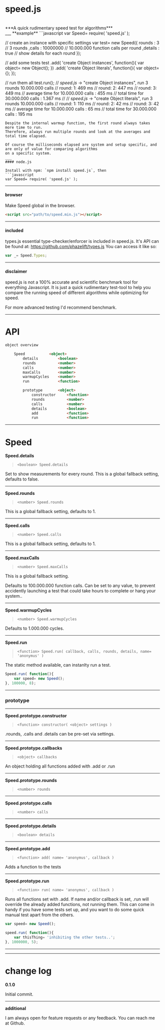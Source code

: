 speed.js
========
<br/>
***A quick rudimentary speed test for algorithms***

<br/>
___
**example**
```javascript
var Speed= require( 'speed.js' );

// create an instance with specific settings
var test= new Speed({
	 rounds		: 3				// 3 rounds
	,calls		: 10000000		// 10.000.000 function calls per round
	,details	: true			// show details for each round
});

// add some tests
test
	.add( 'create Object instances', function(){
		var object= new Object();
	})
	.add( 'create Object literals', function(){
		var object= {};
	});

// run them all
test.run();
// *speed.js* -> "create Object instances", run 3 rounds 10.000.000 calls
// round: 1:    469 ms
// round: 2:    447 ms
// round: 3:    449 ms
// average time for  10.000.000 calls :    455 ms
// total time for    30.000.000 calls :  1.367 ms
//
// *speed.js* -> "create Object literals", run 3 rounds 10.000.000 calls
// round: 1:    110 ms
// round: 2:     42 ms
// round: 3:     42 ms
// average time for  10.000.000 calls :     65 ms
// total time for    30.000.000 calls :    195 ms
```
Despite the internal warmup function, the first round always takes more time to run.
Therefore, always run multiple rounds and look at the averages and total time elapsed.

Of course the milliseconds elapsed are system and setup specific, and are only of value for comparing algorithms
on a specific system.
___
#### node.js

Install with npm: `npm install speed.js`, then
```javascript
var Speed= require( 'speed.js' );
```
___
#### browser
Make Speed global in the browser.
```html
<script src="path/to/speed.min.js"></script>
```
___
#### included

types.js essential type-checker/enforcer is included in speed.js.  It's API can be found at: https://github.com/phazelift/types.js
You can access it like so:
```javascript
var _= Speed.Types;
```
___
#### disclaimer

speed.js is not a 100% accurate and scientific benchmark tool for everything Javascript. It is just a quick
rudimentary test-tool to help you compare the running speed of different algorithms while optimizing for speed.

For more advanced testing I'd recommend benchmark.
___

API
===

```html
object overview

	Speed			<object>
		details			<boolean>
		rounds			<number>
		calls			<number>
		maxCalls		<number>
		warmupCycles	<number>
		run				<function>

		prototype		<object>
			constructor		<function>
			rounds			<number>
			calls			<number>
			details			<boolean>
			add				<function>
			run				<function>
```
___

Speed
=====


**Speed.details**
> `<boolean> Speed.details`

Set to show measurements for every round. This is a global fallback setting, defaults to false.
___
**Speed.rounds**
> `<number> Speed.rounds`

This is a global fallback setting, defaults to 1.
___
**Speed.calls**
> `<number> Speed.calls`

This is a global fallback setting, defaults to 1.
___
**Speed.maxCalls**
> `<number> Speed.maxCalls`

This is a global fallback setting.

Defaults to 100.000.000 function calls. Can be set to any value, to prevent accidently launching a test that could
take hours to complete or hang your system..
___
**Speed.warmupCycles**
> `<number> Speed.warmupCycles`

Defaults to 1.000.000 cycles.
___
**Speed.run**
> `<function> Speed.run( callback, calls, rounds, details, name= 'anonymus' )`

The static method available, can instanlty run a test.
```javascript
Speed.run( function(){
	var speed= new Speed();
}, 100000, 8);
```
___
### prototype
___
**Speed.prototype.constructor**
> `<function> constructor( <object> settings )`

.rounds, .calls and .details can be pre-set via settings.
___
**Speed.prototype.callbacks**
> `<object> callbacks`

An object holding all functions added with .add or .run
___
**Speed.prototype.rounds**
> `<number> rounds`

___
**Speed.prototype.calls**
> `<number> calls`

___
**Speed.prototype.details**
> `<boolean> details`

___
**Speed.prototype.add**
> `<function> add( name= 'anonymus', callback )`

Adds a function to the tests
___
**Speed.prototype.run**
> `<function> run( name= 'anonymus', callback )`

Runs all functions set with .add. If name and/or callback is set, .run will override the already added functions,
not running them. This can come in handy if you have some tests set up, and you want to do some quick manual test
apart from the others.
```javascript
var speed= new Speed();

speed.run( function(){
	var thisThing= 'inhibiting the other tests..';
}, 1000000, 5);
```
___

___
change log
==========

**0.1.0**

Initial commit.

___
**additional**

I am always open for feature requests or any feedback. You can reach me at Github.